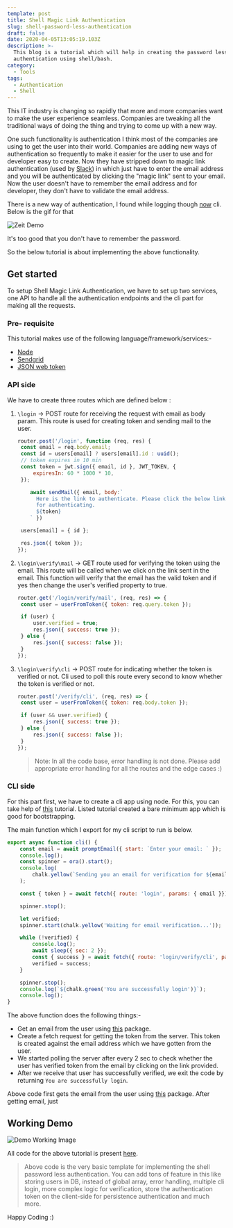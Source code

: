 ```yaml
---
template: post
title: Shell Magic Link Authentication
slug: shell-password-less-authentication
draft: false
date: 2020-04-05T13:05:19.103Z
description: >-
  This blog is a tutorial which will help in creating the password less
  authentication using shell/bash.
category:
  - Tools
tags:
  - Authentication
  - Shell
---
```

This IT industry is changing so rapidly that more and more companies want to make the user experience seamless. Companies are tweaking all the traditional ways of doing the thing and trying to come up with a new way. 

One such functionality is authentication I think most of the companies are using to get the user into their world. Companies are adding new ways of authentication so frequently to make it easier for the user to use and for developer easy to create. Now they have stripped down to magic link authentication (used by [Slack](https://slack.com)) in which just have to enter the email address and you will be authenticated by clicking the "magic link" sent to your email. Now the user doesn't have to remember the email address and for developer, they don't have to validate the email address. 

There is a new way of authentication, I found while logging though [now](https://zeit.co/now) cli. Below is the gif for that

![Zeit Demo](/media/zeit.gif)

It's too good that you don't have to remember the password.

So the below tutorial is about implementing the above functionality.

## Get started

To setup Shell Magic Link Authentication, we have to set up two services, one API to handle all the authentication endpoints and the cli part for making all the requests. 

### Pre- requisite

This tutorial makes use of the following language/framework/services:-

* [Node](https://nodejs.org/en/)
* [Sendgrid](https://sendgrid.com/)
* [JSON web token](https://www.npmjs.com/package/jsonwebtoken)

### API side

We have to create three routes which are defined below : 

1. `\login` -> POST route for receiving the request with email as body param. This route is used for creating token and sending mail to the user.

   ```javascript
   router.post('/login', function (req, res) {
   	const email = req.body.email;
   	const id = users[email] ? users[email].id : uuid();
   	// token expires in 10 min
   	const token = jwt.sign({ email, id }, JWT_TOKEN, {
   		expiresIn: 60 * 1000 * 10,
   	});

       await sendMail({ email, body:`
         Here is the link to authenticate. Please click the below link
         for authenticating.
         ${token}
       ` })

   	users[email] = { id };

   	res.json({ token });
   });
   ```
2. `\login\verify\mail` -> GET route used for verifying the token using the email. This route will be called when we click on the link sent in the email. This function will verify that the email has the valid token and if yes then change the user's verified property to true.

   ```javascript
   router.get('/login/verify/mail', (req, res) => {
   	const user = userFromToken({ token: req.query.token });

   	if (user) {
   		user.verified = true;
   		res.json({ success: true });
   	} else {
   		res.json({ success: false });
   	}
   });
   ```


3. `\login\verify\cli` -> POST route for indicating whether the token is verified or not. Cli used to poll this route every second to know whether the token is verified or not.

   ```javascript
   router.post('/verify/cli', (req, res) => {
   	const user = userFromToken({ token: req.body.token });

   	if (user && user.verified) {
   		res.json({ success: true });
   	} else {
   		res.json({ success: false });
   	}
   });
   ```

   > Note: In all the code base, error handling is not done. Please add appropriate error handling for all the routes and the edge cases :)

### CLI side

For this part first, we have to create a cli app using node. For this, you can take help of [this](https://developer.okta.com/blog/2019/06/18/command-line-app-with-nodejs) tutorial. Listed tutorial created a bare minimum app which is good for bootstrapping.

The main function which I export for my cli script to run is below.

```javascript
export async function cli() {
	const email = await promptEmail({ start: `Enter your email: ` });
	console.log();
	const spinner = ora().start();
	console.log(
		chalk.yellow(`Sending you an email for verification for ${email}...`)
	);

	const { token } = await fetch({ route: 'login', params: { email }});

	spinner.stop();

	let verified;
	spinner.start(chalk.yellow('Waiting for email verification...'));

	while (!verified) {
		console.log();
		await sleep({ sec: 2 });
		const { success } = await fetch({ route: 'login/verify/cli', params: { token }});
		verified = success;
	}

	spinner.stop();
	console.log(`${chalk.green('You are successfully login')}`);
	console.log();
}
```

The above function does the following things:-
- Get an email from the user using [this](https://www.npmjs.com/package/email-prompt) package.
- Create a fetch request for getting the token from the server. This token is created against the email address which we have gotten from the user.
- We started polling the server after every 2 sec to check whether the user has verified token from the email by clicking on the link provided.
- After we receive that user has successfully verified, we exit the code by returning `You are successfully login`.

Above code first gets the email from the user using [this](https://www.npmjs.com/package/email-prompt) package. After getting email, just 

## Working Demo

![Demo Working Image](/media/demo.gif "working-demo")

All code for the above tutorial is present [here](https://github.com/nimish-gupta/shell-passwordless-login/tree/master). 

> Above code is the very basic template for implementing the shell password less authentication. You can add tons of feature in this like storing users in DB, instead of global array, error handling, multiple cli login, more complex logic for verification, store the authentication token on the client-side for persistence authentication and much more. 

Happy Coding :)